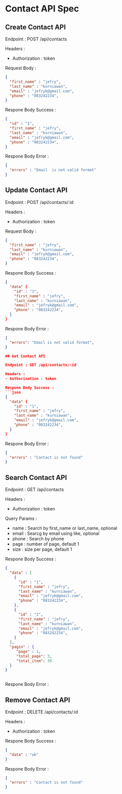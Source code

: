 # Contact API Spec
## Create Contact API

Endpoint : POST /api/contacts

Headers :
- Authorization : token

Request Body :
```json
{
  "first_name" : "jefry",
  "last_name" : "kurniawan",
  "email" : "jefryk@gmail.com",
  "phone" : "083242234",
}
```
Respone Body Success :
```json
{
  "id" : "1",
  "first_name" : "jefry",
  "last_name" : "kurniawan",
  "email" : "jefryk@gmail.com",
  "phone" : "083242234",
}
```

Respone Body Error :
```json
{
  "errors" : "Email  is not valid format"
}
```

## Update Contact API

Endpoint : POST /api/contacts/:id

Headers :
- Authorization : token

Request Body :
```json
{
  "first_name" : "jefry",
  "last_name" : "kurniawan",
  "email" : "jefryk@gmail.com",
  "phone" : "083242234",
}
```
Respone Body Success :
```json
{
  "data" {
    "id" : "1",
    "first_name" : "jefry",
    "last_name" : "kurniawan",
    "email" : "jefryk@gmail.com",
    "phone" : "083242234",
  }
}
```

Respone Body Error :
```json
{
  "errors": "Email is not valid format",
}

## Get Contact API

Endpoint : GET /api/contacts/:id

Headers :
- Authorization : token

Respone Body Success :
```json
{
  "data" {
    "id" : "1",
    "first_name" : "jefry",
    "last_name" : "kurniawan",
    "email" : "jefryk@gmail.com",
    "phone" : "083242234",
  }
}
```

Respone Body Error :
```json
{
  "errors" : "Contact is not found"
}
```
## Search Contact API

Endpoint : GET /api/contacts

Headers :
- Authorization : token

Query Params :
- name : Search by first_name or last_name, optional
- email : Searcg by email using like, optional
- phone :  Search by phone 
- page : number of page,  default 1
- size : size per page, default 1

Respone Body Success :
```json 
{
  "data" : [
    {
      "id" : "1",
      "first_name" : "jefry",
      "last_name" : "kurniawan",
      "email" : "jefryk@gmail.com",
      "phone" : "083242234",
    },
    {
      "id" : "2",
      "first_name" : "jefry",
      "last_name" : "kurniawan",
      "email" : "jefryk@gmail.com",
      "phone" : "083242234",
    }
  ],
  "pagin" : {
     "page" : 1,
     "total_page": 3,
     "total_item": 30
  }
}
 
```
Respone Body Error :

## Remove Contact API

Endpoint : DELETE /api/contacts/:id

Headers :
- Authorization : token

Respone Body Success :
```json
{
  "data" : "ok"
}
```
Respone Body Error :
```json
{
  "errors" : "Contact is not found"
}
```
